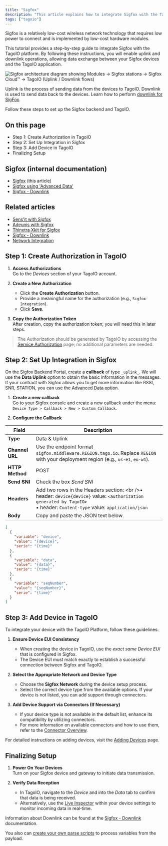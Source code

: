 ```yaml
---
title: "Sigfox"
description: "This article explains how to integrate Sigfox with the TagoIO platform, describing uplink/downlink concepts and listing the setup steps and related internal documentation links."
tags: ["tagoio"]
---
```

Sigfox is a relatively low-cost wireless network technology that requires low power to connect and is implemented by low-cost hardware modules.

This tutorial provides a step-by-step guide to integrate Sigfox with the TagoIO platform. By following these instructions, you will enable uplink and downlink operations, allowing data exchange between your Sigfox devices and the TagoIO application.

![Sigfox architecture diagram showing Modules → Sigfox stations → Sigfox Cloud™ → TagoIO (Uplink / Downlink flows)](/docs_imagem/tagoio/sigfox-2.png)

Uplink is the process of sending data from the devices to TagoIO. Downlink is used to send data back to the devices. Learn how to perform [downlink for SigFox](../tutorials/sigfox-downlink).

Follow these steps to set up the Sigfox backend and TagoIO.

## On this page
- Step 1: Create Authorization in TagoIO
- Step 2: Set Up Integration in Sigfox
- Step 3: Add Device in TagoIO
- Finalizing Setup

## Sigfox (internal documentation)
- [Sigfox](#) (this article)
- [Sigfox using 'Advanced Data'](../tutorials/sigfox-using-advanced-data)
- [Sigfox - Downlink](../tutorials/sigfox-downlink)

## Related articles
- [Sens'it with Sigfox](../tutorials/sensit-with-sigfox)
- [Adeunis with Sigfox](../tutorials/adeunis-with-sigfox)
- [Thinxtra Xkit for Sigfox](../tutorials/thinxtra-xkit-for-sigfox)
- [Sigfox - Downlink](../tutorials/sigfox-downlink)
- [Network Integration](../integrations/connector-overview)

## Step 1: Create Authorization in TagoIO

1. **Access Authorizations**  
   Go to the *Devices* section of your TagoIO account.

2. **Create a New Authorization**  
   - Click the **Create Authorization** button.  
   - Provide a meaningful name for the authorization (e.g., `Sigfox-Integration`).  
   - Click **Save**.

3. **Copy the Authorization Token**  
   After creation, copy the authorization token; you will need this in later steps.

> The Authorization should be generated by TagoIO by accessing the [Service Authorization](https://admin.tago.io/devices/authorization) page; no additional parameters are needed.

## Step 2: Set Up Integration in Sigfox

On the Sigfox Backend Portal, create a **callback** of type `_uplink_`. We will use the **Data Uplink** option to obtain the basic information in the messages.  
If your contract with Sigfox allows you to get more information like RSSI, SNR, STATION, you can use the [Advanced Data option](/tagoio/tutorials/sigfox-using-advanced-data).

1. **Create a new callback**  
   Go to your Sigfox console and create a new callback under the menu:  
   `Device Type > Callback > New > Custom Callback`.

2. **Configure the Callback**

| Field | Description |
|-------|-------------|
| **Type** | Data & Uplink |
| **Channel URL** | Use the endpoint format `sigfox.middleware.REGION.tago.io`. Replace `REGION` with your deployment region (e.g., `us-e1`, `eu-w1`). |
| **HTTP Method** | POST |
| **Send SNI** | Check the box *Send SNI* |
| **Headers** | Add two rows in the Headers section: &lt;br /&gt;• header: `device{device}`  value: `<authorization generated by TagoIO>`<br />• header: `Content-type` value: `application/json` |
| **Body** | Copy and paste the JSON text below. |

```json
[
  {
    "variable": "device",
    "value": "{device}",
    "serie": "{time}"
  },
  {
    "variable": "data",
    "value": "{data}",
    "serie": "{time}"
  },
  {
    "variable": "seqNumber",
    "value": "{seqNumber}",
    "serie": "{time}"
  }
]
```

## Step 3: Add Device in TagoIO

To integrate your device with the TagoIO Platform, follow these guidelines:

1. **Ensure Device EUI Consistency**  
   - When creating the device in TagoIO, use the *exact same Device EUI* that is configured in Sigfox.  
   - The Device EUI must match exactly to establish a successful connection between Sigfox and TagoIO.

2. **Select the Appropriate Network and Device Type**  
   - Choose the **Sigfox Network** during the device setup process.  
   - Select the correct device type from the available options. If your device is not listed, you can add support through connectors.

3. **Add Device Support via Connectors (If Necessary)**  
   - If your device type is not available in the default list, enhance its compatibility by utilizing connectors.  
   - For more information on available connectors and how to use them, refer to the [Connector Overview](../integrations/connector-overview).

For detailed instructions on adding devices, visit the [Adding Devices](/tagoio/devices/devices#Adding_devices) page.

## Finalizing Setup

1. **Power On Your Devices**  
   Turn on your Sigfox device and gateway to initiate data transmission.

2. **Verify Data Reception**  
   - In TagoIO, navigate to the *Device* and into the *Data* tab to confirm that data is being received.  
   - Alternatively, use the [Live Inspector](/tagoio/live-inspector) within your device settings to monitor incoming data in real‑time.

Information about Downlink can be found at the [Sigfox - Downlink](../tutorials/sigfox-downlink) documentation.

You also can [create your own parse scripts](/tagoio/payload-parser/building-your-own-parser) to process variables from the payload.
